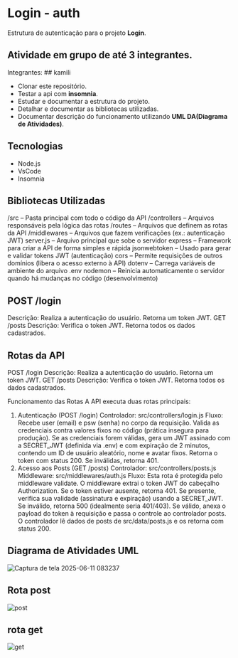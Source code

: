 # Login - auth
Estrutura de autenticação para o projeto **Login**.
## Atividade em grupo de até 3 integrantes.
Integrantes: ## kamili
- Clonar este repositório.
- Testar a api com **insomnia**.
- Estudar e documentar a estrutura do projeto.
- Detalhar e documentar as bibliotecas utilizadas.
- Documentar descrição do funcionamento utilizando **UML DA(Diagrama de Atividades)**.

## Tecnologias
- Node.js
- VsCode
- Insomnia

## Bibliotecas Utilizadas
/src – Pasta principal com todo o código da API
/controllers – Arquivos responsáveis pela lógica das rotas
/routes – Arquivos que definem as rotas da API
/middlewares – Arquivos que fazem verificações (ex.: autenticação JWT)
server.js – Arquivo principal que sobe o servidor
express – Framework para criar a API de forma simples e rápida
jsonwebtoken – Usado para gerar e validar tokens JWT (autenticação)
cors – Permite requisições de outros domínios (libera o acesso externo à API)
dotenv – Carrega variáveis de ambiente do arquivo .env
nodemon – Reinicia automaticamente o servidor quando há mudanças no código (desenvolvimento)

## POST /login
Descrição: Realiza a autenticação do usuário.
Retorna um token JWT.
GET /posts
Descrição: Verifica o token JWT.
Retorna todos os dados cadastrados.

## Rotas da API
POST /login
Descrição: Realiza a autenticação do usuário.
Retorna um token JWT.
GET /posts
Descrição: Verifica o token JWT.
Retorna todos os dados cadastrados.


Funcionamento das Rotas
A API executa duas rotas principais:

1. Autenticação (POST /login)
Controlador: src/controllers/login.js
Fluxo: Recebe user (email) e psw (senha) no corpo da requisição. Valida as credenciais contra valores fixos no código (prática insegura para produção). Se as credenciais forem válidas, gera um JWT assinado com a SECRET_JWT (definida via .env) e com expiração de 2 minutos, contendo um ID de usuário aleatório, nome e avatar fixos. Retorna o token com status 200. Se inválidas, retorna 401.
2. Acesso aos Posts (GET /posts)
Controlador: src/controllers/posts.js
Middleware: src/middlewares/auth.js
Fluxo: Esta rota é protegida pelo middleware validate. O middleware extrai o token JWT do cabeçalho Authorization. Se o token estiver ausente, retorna 401. Se presente, verifica sua validade (assinatura e expiração) usando a SECRET_JWT. Se inválido, retorna 500 (idealmente seria 401/403). Se válido, anexa o payload do token à requisição e passa o controle ao controlador posts. O controlador lê dados de posts de src/data/posts.js e os retorna com status 200.

## Diagrama de Atividades UML
![Captura de tela 2025-06-11 083237](https://github.com/user-attachments/assets/79853dca-f53f-487a-8e35-11da3b981cf3)

## Rota post
![post](https://github.com/user-attachments/assets/1cc7f059-eb9f-4c74-b4d5-87a1b1c89e72)

## rota get
![get](https://github.com/user-attachments/assets/b13b4ea0-3a39-4aef-8caf-d16da73f7a0c)


